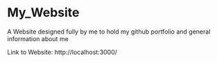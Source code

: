 # My_Website
A Website designed fully by me to hold my github portfolio and general information about me

Link to Website: http://localhost:3000/
